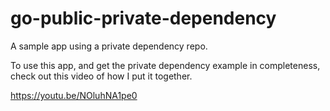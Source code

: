 # go-public-private-dependency

A sample app using a private dependency repo.

To use this app, and get the private dependency example in completeness, check out this video of how I put it together.

https://youtu.be/NOluhNA1pe0
